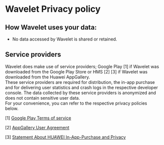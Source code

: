 # Wavelet Privacy policy

## How Wavelet uses your data:
* No data accessed by Wavelet is shared or retained.

## Service providers 
Wavelet does make use of service providers; Google Play [1] if Wavelet was downloaded from the Google Play Store or HMS [2] [3] if Wavelet was downloaded from the Huawei AppGallery.  
These service providers are required for distribution, the in-app purchase and for delivering user statistics and crash logs in the respective developer console. The data collected by these service providers is anonymized and does not contain sensitive user data.   
For your convenience, you can refer to the respective privacy policies below.

[1] [Google Play Terms of service](https://play.google.com/intl/en_us/about/play-terms/index.html)

[2] [AppGallery User Agreement](https://consumer.huawei.com/minisite/cloudservice/hiapp/terms.htm?country=SG&branchid=1&language=en_US)

[3] [Statement About HUAWEI In-App-Purchase and Privacy](https://consumer.huawei.com/minisite/cloudservice/iap/common/b0/latest/privacy-statement.htm)